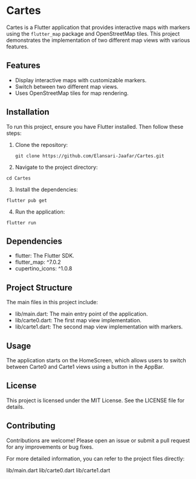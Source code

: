 # Cartes

Cartes is a Flutter application that provides interactive maps with markers using the `flutter_map` package and OpenStreetMap tiles. This project demonstrates the implementation of two different map views with various features.

## Features

- Display interactive maps with customizable markers.
- Switch between two different map views.
- Uses OpenStreetMap tiles for map rendering.

## Installation

To run this project, ensure you have Flutter installed. Then follow these steps:

1. Clone the repository:
   ```
   git clone https://github.com/Elansari-Jaafar/Cartes.git
   ```
2. Navigate to the project directory:
  ```
  cd Cartes
  ```
3. Install the dependencies:
  ```
  flutter pub get
  ```
4. Run the application:
  ```
  flutter run
  ```
## Dependencies
- flutter: The Flutter SDK.
- flutter_map: ^7.0.2
- cupertino_icons: ^1.0.8
## Project Structure
The main files in this project include:

- lib/main.dart: The main entry point of the application.
- lib/carte0.dart: The first map view implementation.
- lib/carte1.dart: The second map view implementation with markers.
## Usage
The application starts on the HomeScreen, which allows users to switch between Carte0 and Carte1 views using a button in the AppBar.

## License
This project is licensed under the MIT License. See the LICENSE file for details.

## Contributing
Contributions are welcome! Please open an issue or submit a pull request for any improvements or bug fixes.

For more detailed information, you can refer to the project files directly:

lib/main.dart
lib/carte0.dart
lib/carte1.dart
